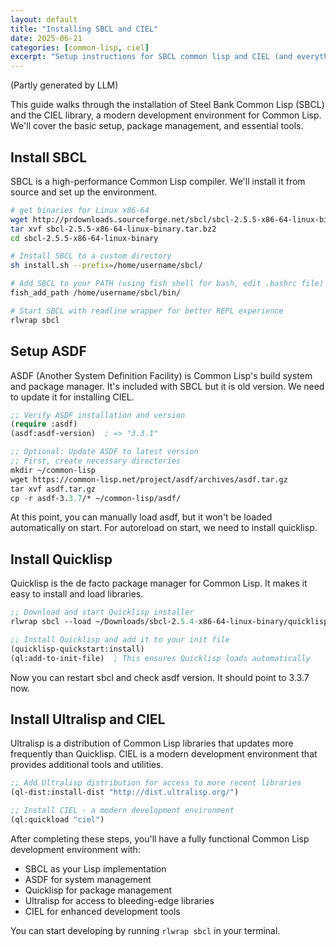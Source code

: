 ```yaml
---
layout: default
title: "Installing SBCL and CIEL"
date: 2025-06-21
categories: [common-lisp, ciel]
excerpt: "Setup instructions for SBCL common lisp and CIEL (and everything in between)"
---
```

(Partly generated by LLM)

This guide walks through the installation of Steel Bank Common Lisp (SBCL) and the CIEL library, a modern development environment for Common Lisp. We'll cover the basic setup, package management, and essential tools.

## Install SBCL

SBCL is a high-performance Common Lisp compiler. We'll install it from source and set up the environment.

```bash
# get binaries for Linux x86-64
wget http://prdownloads.sourceforge.net/sbcl/sbcl-2.5.5-x86-64-linux-binary.tar.bz2
tar xvf sbcl-2.5.5-x86-64-linux-binary.tar.bz2
cd sbcl-2.5.5-x86-64-linux-binary

# Install SBCL to a custom directory
sh install.sh --prefix=/home/username/sbcl/

# Add SBCL to your PATH (using fish shell for bash, edit .bashrc file)
fish_add_path /home/username/sbcl/bin/

# Start SBCL with readline wrapper for better REPL experience
rlwrap sbcl
```

## Setup ASDF

ASDF (Another System Definition Facility) is Common Lisp's build system and package manager. It's included with SBCL but it is old version. We need to update it for installing CIEL.

```lisp
;; Verify ASDF installation and version
(require :asdf)
(asdf:asdf-version)  ; => "3.3.1"

;; Optional: Update ASDF to latest version
;; First, create necessary directories
mkdir ~/common-lisp
wget https://common-lisp.net/project/asdf/archives/asdf.tar.gz
tar xvf asdf.tar.gz
cp -r asdf-3.3.7/* ~/common-lisp/asdf/

```
At this point, you can manually load asdf, but it won't be loaded automatically on start. For autoreload on start, we need to install quicklisp.

## Install Quicklisp

Quicklisp is the de facto package manager for Common Lisp. It makes it easy to install and load libraries.

```lisp
;; Download and start Quicklisp installer
rlwrap sbcl --load ~/Downloads/sbcl-2.5.4-x86-64-linux-binary/quicklisp.lisp

;; Install Quicklisp and add it to your init file
(quicklisp-quickstart:install)
(ql:add-to-init-file)  ; This ensures Quicklisp loads automatically
```
Now you can restart sbcl and check asdf version. It should point to 3.3.7 now.

## Install Ultralisp and CIEL

Ultralisp is a distribution of Common Lisp libraries that updates more frequently than Quicklisp. CIEL is a modern development environment that provides additional tools and utilities.

```lisp
;; Add Ultralisp distribution for access to more recent libraries
(ql-dist:install-dist "http://dist.ultralisp.org/")

;; Install CIEL - a modern development environment
(ql:quickload "ciel")
```

After completing these steps, you'll have a fully functional Common Lisp development environment with:
- SBCL as your Lisp implementation
- ASDF for system management
- Quicklisp for package management
- Ultralisp for access to bleeding-edge libraries
- CIEL for enhanced development tools

You can start developing by running `rlwrap sbcl` in your terminal. 